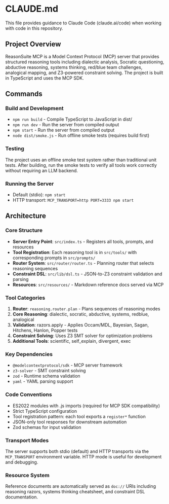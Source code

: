 # CLAUDE.md

This file provides guidance to Claude Code (claude.ai/code) when working with code in this repository.

## Project Overview

ReasonSuite MCP is a Model Context Protocol (MCP) server that provides structured reasoning tools including dialectic analysis, Socratic questioning, abductive reasoning, systems thinking, red/blue team challenges, analogical mapping, and Z3-powered constraint solving. The project is built in TypeScript and uses the MCP SDK.

## Commands

### Build and Development
- `npm run build` - Compile TypeScript to JavaScript in dist/
- `npm run dev` - Run the server from compiled output
- `npm start` - Run the server from compiled output
- `node dist/smoke.js` - Run offline smoke tests (requires build first)

### Testing
The project uses an offline smoke test system rather than traditional unit tests. After building, run the smoke tests to verify all tools work correctly without requiring an LLM backend.

### Running the Server
- Default (stdio): `npm start`
- HTTP transport: `MCP_TRANSPORT=http PORT=3333 npm start`

## Architecture

### Core Structure
- **Server Entry Point**: `src/index.ts` - Registers all tools, prompts, and resources
- **Tool Registration**: Each reasoning tool is in `src/tools/` with corresponding prompts in `src/prompts/`
- **Router System**: `src/router/router.ts` - Planning router that selects reasoning sequences
- **Constraint DSL**: `src/lib/dsl.ts` - JSON-to-Z3 constraint validation and parsing
- **Resources**: `src/resources/` - Markdown reference docs served via MCP

### Tool Categories
1. **Router**: `reasoning.router.plan` - Plans sequences of reasoning modes
2. **Core Reasoning**: dialectic, socratic, abductive, systems, redblue, analogical
3. **Validation**: razors.apply - Applies Occam/MDL, Bayesian, Sagan, Hitchens, Hanlon, Popper tests
4. **Constraint Solving**: Uses Z3 SMT solver for optimization problems
5. **Additional Tools**: scientific, self_explain, divergent, exec

### Key Dependencies
- `@modelcontextprotocol/sdk` - MCP server framework
- `z3-solver` - SMT constraint solving
- `zod` - Runtime schema validation
- `yaml` - YAML parsing support

### Code Conventions
- ES2022 modules with .js imports (required for MCP SDK compatibility)
- Strict TypeScript configuration
- Tool registration pattern: each tool exports a `register*` function
- JSON-only tool responses for downstream automation
- Zod schemas for input validation

### Transport Modes
The server supports both stdio (default) and HTTP transports via the `MCP_TRANSPORT` environment variable. HTTP mode is useful for development and debugging.

### Resource System
Reference documents are automatically served as `doc://` URIs including reasoning razors, systems thinking cheatsheet, and constraint DSL documentation.
